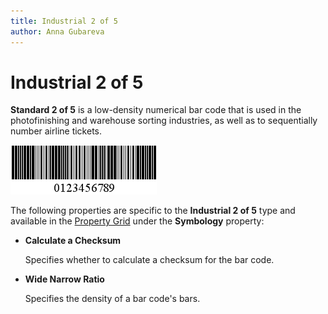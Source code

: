 ```yaml
---
title: Industrial 2 of 5
author: Anna Gubareva
---
```

# Industrial 2 of 5

**Standard 2 of 5** is a low-density numerical bar code that is used in the photofinishing and warehouse sorting industries, as well as to sequentially number airline tickets.

![](../../../../../images/eurd-win-bar-code-industrial-2-of-5.png)

The following properties are specific to the **Industrial 2 of 5** type and available in the [Property Grid](../../report-designer-tools/ui-panels/property-grid) under the **Symbology** property:

* **Calculate a Checksum**

    Specifies whether to calculate a checksum for the bar code.

* **Wide Narrow Ratio**

    Specifies the density of a bar code's bars.